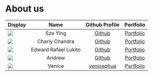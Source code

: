 # About us

| Display                                             |         Name         |                 Github Profile                 |                                  Portfolio                                   |
|-----------------------------------------------------|:--------------------:|:----------------------------------------------:|:----------------------------------------------------------------------------:|
| ![](https://via.placeholder.com/100.png?text=Photo) |       Sze Ying       |     [Github](https://github.com/szeyingg)      |                            [Portfolio](szeyingg)                             |
| ![](https://via.placeholder.com/100.png?text=Photo) |    Charly Chandra    |   [Github](https://github.com/charly2312/tp)   | [Portfolio](https://ay2425s2-cs2113-f12-1.github.io/tp/team/charly2312.html) |
| ![](https://via.placeholder.com/100.png?text=Photo) | Edward Rafael Lukito |    [Github](https://github.com/edwardrl101)    |                           [Portfolio](edwardrl101)                           |
| ![](https://via.placeholder.com/100.png?text=Photo) |        Andrew        |         [Github](https://github.com/)          |                      [Portfolio](docs/team/johndoe.md)                       |
| ![](https://via.placeholder.com/100.png?text=Photo) |        Venice        | [venicephua](https://github.com/venicephua/tp) | [Portfolio](https://ay2425s2-cs2113-f12-1.github.io/tp/team/venicephua.html) |
